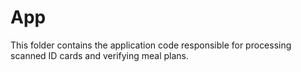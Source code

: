 # App
This folder contains the application code responsible for processing scanned ID cards and verifying meal plans.